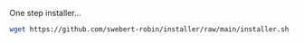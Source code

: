 One step installer...

```sh
wget https://github.com/swebert-robin/installer/raw/main/installer.sh -O - | sh
```
